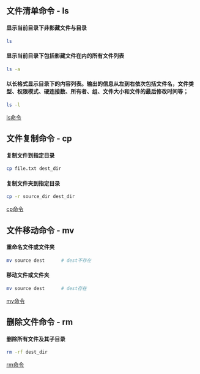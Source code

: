 ## 文件清单命令 - ls

#### 显示当前目录下非影藏文件与目录
```sh
ls
```
#### 显示当前目录下包括影藏文件在内的所有文件列表
```sh
ls -a
```

#### 以长格式显示目录下的内容列表。输出的信息从左到右依次包括文件名，文件类型、权限模式、硬连接数、所有者、组、文件大小和文件的最后修改时间等；
```sh 
ls -l
```

[ls命令](https://man.linuxde.net/ls)

## 文件复制命令 - cp

#### 复制文件到指定目录
```sh
cp file.txt dest_dir
```

#### 复制文件夹到指定目录
```sh
cp -r source_dir dest_dir
```

[cp命令](https://man.linuxde.net/cp)

## 文件移动命令 - mv

#### 重命名文件或文件夹
```sh
mv source dest      # dest不存在
```

#### 移动文件或文件夹
```sh
mv source dest      # dest存在
```

[mv命令](https://man.linuxde.net/mv)

## 删除文件命令 - rm

#### 删除所有文件及其子目录
```sh
rm -rf dest_dir
```

[rm命令](https://man.linuxde.net/rm)